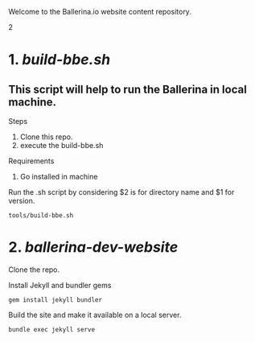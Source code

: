 Welcome to the Ballerina.io website content repository.

2
# 1. *build-bbe.sh*

## This script will help to run the Ballerina in local machine.

Steps
1. Clone this repo.
2. execute the build-bbe.sh 


Requirements
1. Go installed in machine

Run the .sh script by considering $2 is for directory name and $1 for version.
```
tools/build-bbe.sh 
```

# 2. *ballerina-dev-website*
Clone the repo.

Install Jekyll and bundler gems
```
gem install jekyll bundler
```

Build the site and make it available on a local server.
```
bundle exec jekyll serve
```
